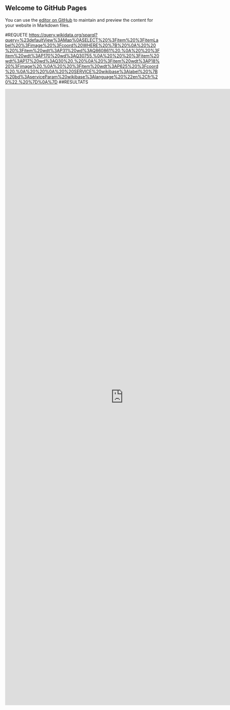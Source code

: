 ## Welcome to GitHub Pages

You can use the [editor on GitHub](https://github.com/Gueye19/exo_20220126.md/edit/main/README.md) to maintain and preview the content for your website in Markdown files.

#REQUETE
https://query.wikidata.org/sparql?query=%23defaultView%3AMap%0ASELECT%20%3Fitem%20%3FitemLabel%20%3Fimage%20%3Fcoord%20WHERE%20%7B%20%0A%20%20%20%3Fitem%20wdt%3AP31%20wd%3AQ860861%20.%0A%20%20%3Fitem%20wdt%3AP170%20wd%3AQ30755.%0A%20%20%20%3Fitem%20wdt%3AP17%20wd%3AQ30%20.%20%0A%20%3Fitem%20wdt%3AP18%20%3Fimage%20.%0A%20%20%3Fitem%20wdt%3AP625%20%3Fcoord%20.%0A%20%20%0A%20%20SERVICE%20wikibase%3Alabel%20%7B%20bd%3AserviceParam%20wikibase%3Alanguage%20%22en%2Cfr%20%22.%20%7D%0A%7D
##RESULTATS
<iframe style="width: 80vw; height: 50vh; border: none;" src="https://query.wikidata.org/embed.html#%23defaultView%3AMap%0ASELECT%20%3Fitem%20%3FitemLabel%20%3Fimage%20%3Fcoord%20WHERE%20%7B%20%0A%20%20%20%3Fitem%20wdt%3AP31%20wd%3AQ860861%20.%0A%20%20%3Fitem%20wdt%3AP170%20wd%3AQ30755.%0A%20%20%20%3Fitem%20wdt%3AP17%20wd%3AQ30%20.%20%0A%20%3Fitem%20wdt%3AP18%20%3Fimage%20.%0A%20%20%3Fitem%20wdt%3AP625%20%3Fcoord%20.%0A%20%20%0A%20%20SERVICE%20wikibase%3Alabel%20%7B%20bd%3AserviceParam%20wikibase%3Alanguage%20%22en%2Cfr%20%22.%20%7D%0A%7D" referrerpolicy="origin" sandbox="allow-scripts allow-same-origin allow-popups" ></iframe>
